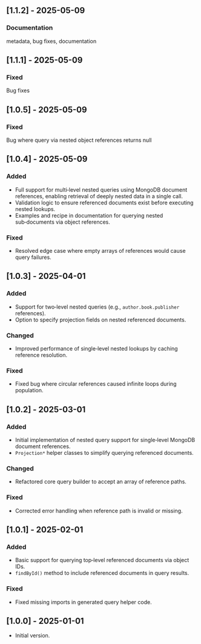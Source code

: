 ## \[1.1.2] - 2025-05-09

### Documentation
metadata, bug fixes, documentation

## \[1.1.1] - 2025-05-09

### Fixed

Bug fixes

## \[1.0.5] - 2025-05-09

### Fixed

Bug where query via nested object references returns null

## \[1.0.4] - 2025-05-09

### Added

* Full support for multi‑level nested queries using MongoDB document references, enabling retrieval of deeply nested data in a single call.
* Validation logic to ensure referenced documents exist before executing nested lookups.
* Examples and recipe in documentation for querying nested sub‑documents via object references.

### Fixed

* Resolved edge case where empty arrays of references would cause query failures.

## \[1.0.3] - 2025-04-01

### Added

* Support for two‑level nested queries (e.g., `author.book.publisher` references).
* Option to specify projection fields on nested referenced documents.

### Changed

* Improved performance of single‑level nested lookups by caching reference resolution.

### Fixed

* Fixed bug where circular references caused infinite loops during population.

## \[1.0.2] - 2025-03-01

### Added

* Initial implementation of nested query support for single‑level MongoDB document references.
* `Projection*` helper classes to simplify querying referenced documents.

### Changed

* Refactored core query builder to accept an array of reference paths.

### Fixed

* Corrected error handling when reference path is invalid or missing.

## \[1.0.1] - 2025-02-01

### Added

* Basic support for querying top‑level referenced documents via object IDs.
* `findById()` method to include referenced documents in query results.

### Fixed

* Fixed missing imports in generated query helper code.

## \[1.0.0] - 2025-01-01

* Initial version.
